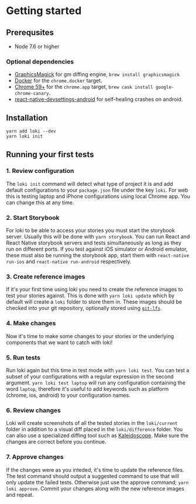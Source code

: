 # Getting started

## Prerequsites

* Node 7.6 or higher

### Optional dependencies
* [GraphicsMagick](http://www.graphicsmagick.org) for gm diffing engine, `brew install graphicsmagick`
* [Docker](https://www.docker.com/community-edition#/download) for the `chrome.docker` target.
* [Chrome 59+](https://www.google.se/chrome/browser/desktop/) for the `chrome.app` target, `brew cask install google-chrome-canary`. 
* [react-native-devsettings-android](https://github.com/jhen0409/react-native-devsettings-android) for self-healing crashes on android. 

## Installation

```
yarn add loki --dev
yarn loki init
```

## Running your first tests

### 1. Review configuration

The `loki init` command will detect what type of project it is and add default configurations to your `package.json` file under the key `loki`. For web this is testing laptop and iPhone configurations using local Chrome app. You can change this at any time. 

### 2. Start Storybook

For loki to be able to access your stories you must start the storybook server. Usually this will be done with `yarn storybook`. You can run React and React Native storybook servers and tests simultaneously as long as they run on different ports. If you test against iOS simulator or Android emulator, these must also be running the storybook app, start them with `react-native run-ios` and `react-native run-android` respectively.

### 3. Create reference images

If it's your first time using loki you need to create the reference images to test your stories against. This is done with `yarn loki update` which by default will create a `loki` folder to store them in. These images should be checked into your git repository, optionally stored using [`git-lfs`](https://git-lfs.github.com). 

### 4. Make changes

Now it's time to make some changes to your stories or the underlying components that we want to catch with loki!

### 5. Run tests

Run loki again but this time in test mode with `yarn loki test`. You can test a subset of your configurations with a regular expression in the second argument. `yarn loki test laptop` will run any configuration containing the word `laptop`, therefore it's useful to add keywords such as platform (chrome, ios, android) to your configuration names. 

### 6. Review changes

Loki will create screenshots of all the tested stories in the `loki/current` folder in addition to a visual diff placed in the `loki/difference` folder. You can also use a specialized diffing tool such as [Kaleidoscope](https://www.kaleidoscopeapp.com). Make sure the changes are correct before you continue. 

### 7. Approve changes

If the changes were as you inteded, it's time to update the reference files. The test command should output a suggested command to use that will only update the failed tests. Otherwise just use the approve command; `yarn loki approve`. Commit your changes along with the new reference images and repeat.
